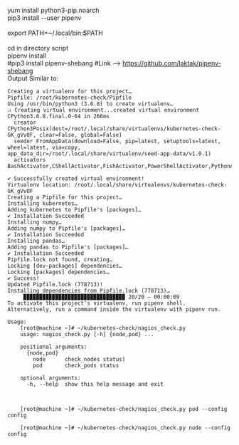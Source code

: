 yum install python3-pip.noarch <br>
pip3 install --user pipenv <br>
 <br>
export PATH=~/.local/bin:$PATH <br>
 <br>
cd in directory script
 <br>
pipenv install
 <br>
#pip3 install pipenv-shebang   #Link --> https://github.com/laktak/pipenv-shebang <br>
Output Similar to:

    Creating a virtualenv for this project…
    Pipfile: /root/kubernetes-check/Pipfile
    Using /usr/bin/python3 (3.6.8) to create virtualenv…
    ⠴ Creating virtual environment...created virtual environment CPython3.6.8.final.0-64 in 266ms
      creator CPython3Posix(dest=/root/.local/share/virtualenvs/kubernetes-check-GK_gVvOF, clear=False, global=False)
      seeder FromAppData(download=False, pip=latest, setuptools=latest, wheel=latest, via=copy, app_data_dir=/root/.local/share/virtualenv/seed-app-data/v1.0.1)
      activators BashActivator,CShellActivator,FishActivator,PowerShellActivator,PythonActivator,XonshActivator
    
    ✔ Successfully created virtual environment! 
    Virtualenv location: /root/.local/share/virtualenvs/kubernetes-check-GK_gVvOF
    Creating a Pipfile for this project…
    Installing kubernetes…
    Adding kubernetes to Pipfile's [packages]…
    ✔ Installation Succeeded 
    Installing numpy…
    Adding numpy to Pipfile's [packages]…
    ✔ Installation Succeeded 
    Installing pandas…
    Adding pandas to Pipfile's [packages]…
    ✔ Installation Succeeded 
    Pipfile.lock not found, creating…
    Locking [dev-packages] dependencies…
    Locking [packages] dependencies…
    ✔ Success! 
    Updated Pipfile.lock (778713)!
    Installing dependencies from Pipfile.lock (778713)…
         ▉▉▉▉▉▉▉▉▉▉▉▉▉▉▉▉▉▉▉▉▉▉▉▉▉▉▉▉▉▉▉▉ 20/20 — 00:00:09
    To activate this project's virtualenv, run pipenv shell.
    Alternatively, run a command inside the virtualenv with pipenv run.
	
```
Usage:
    [root@machine ~]# ~/kubernetes-check/nagios_check.py
    usage: nagios_check.py [-h] {node,pod} ...
    
    positional arguments:
      {node,pod}
        node      check_nodes status)
        pod       check_pods status
    
    optional arguments:
      -h, --help  show this help message and exit



    [root@machine ~]# ~/kubernetes-check/nagios_check.py pod --config config
	
    [root@machine ~]# ~/kubernetes-check/nagios_check.py node --config config
```
